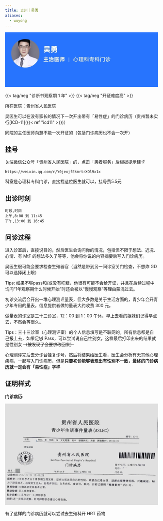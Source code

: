```yaml
---
title: 贵州｜吴勇
aliases:
  - wuyong
---
```


![医生信息](info.jpg)

{{< tag/neg "诊断书观察期 1 年" >}}
{{< tag/neg "开证难度高" >}}

所在医院：[贵州省人民医院](https://amap.com/place/B035300VC0)

吴医生可以在没有家长的情况下一次开出带有「易性症」的门诊病历（贵州暂未实行[ICD-11]({{< ref "icd11" >}})）

同院的主任医师向慧不能一次开证的（包括门诊病历也不会一次开）

## 挂号

关注微信公众号「贵州省人民医院」的，点击「患者服务」后根据提示建卡

```qrcode
https://weixin.qq.com/r/Y0jexjfEkmrtrXOl9x1x
```

科室是心理科专科门诊，直接找这位医生就可以，挂号费5.5元

## 出诊时刻

```csv
时段,时间
上午,8:00 到 11:45
下午,13:00 到 16:45
```

## 问诊过程

进入诊室后，直接说目的，然后医生会询问你的情况，包括但不限于想法、近况、心情、有 MtF 的想法多久了等等，他会将你说的内容摘要后写入门诊病历。

吴医生很可能会要求检查生殖器官（当然是带到另一间诊室关门检查，不想炸 GD 可以选择闭上眼）

Tips: 如果不够pass和/或没有吃糖，他很有可能不会给开证，并且在后续过程中询问“1年观察期什么时候开始”时还会被以“慢慢观察”等理由蒙混过去。

初诊交流后会开出一堆心理测评量表，但大多数是关于生活方面的，青少年会开青少年专用的量表，信息提供者做的量表大约收费 300 元。

做量表的诊室是三十三诊室，12：00 到 1：00 午休，早上去看的姐妹们记得早点去，不然会等很久。

Tips：三十三诊室（心理测评室）的个人信息填写是不联网的，所有信息都是自己报上去，如果足够 Pass，可以尝试说自己性别女，这样最后打印出来的结果就是性别女 ~~（被发现了会要求改回来）~~

心理测评完后去分诊台挂复诊号，然后将结果给医生看，医生会分析有无其他心理疾病，一起写入门诊病历，但是**只要初诊能够表现出有性别不一致，最终的门诊病历就一定会有「易性症」字样**

## 证明样式

**门诊病历**:

![门诊病历](proof.jpg)

有了这样的门诊病历就可以尝试去生殖科开 HRT 药物

